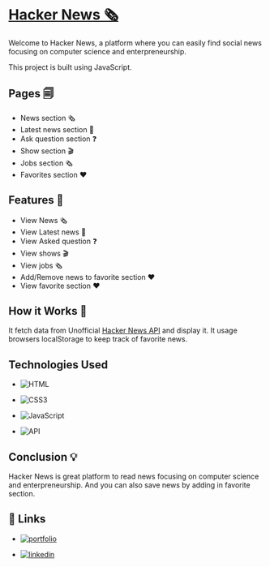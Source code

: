 # [Hacker News 🗞️](https://anuragjaiswal12.github.io/Hacker-News-Clone/)

Welcome to Hacker News, a platform where you can easily find social news focusing on computer science and enterpreneurship.

This project is built using JavaScript.



## Pages 🗐
- News section 🗞️
- Latest news section 📰
- Ask question section ❓
- Show section 🎬
- Jobs section 🗞️
- Favorites section ❤️
  
## Features 🎯
- View News 🗞️
- View Latest news 📰
- View Asked question ❓
- View shows 🎬
- View jobs 🗞️
- Add/Remove news to favorite section ❤️
- View favorite section ❤️

## How it Works 🤔
It fetch data from Unofficial [Hacker News API](https://node-hnapi.herokuapp.com) and display it.
It usage browsers localStorage to keep track of favorite news.


## Technologies Used
* ![HTML](https://img.shields.io/badge/HTML5-E34F26?style=for-the-badge&logo=html5&logoColor=white)

* ![CSS3](https://img.shields.io/badge/CSS3-1572B6?style=for-the-badge&logo=css3&logoColor=white)

* ![JavaScript](https://img.shields.io/badge/JavaScript-323330?style=for-the-badge&logo=javascript&logoColor=F7DF1E)

* ![API](https://img.shields.io/badge/api-109989?style=for-the-badge&logo=FASTAPI&logoColor=black)



## Conclusion 💡
Hacker News is great platform to read news focusing on computer science and enterpreneurship. And you can also save news by adding in favorite section.

## 🔗 Links

* [![portfolio](https://img.shields.io/badge/my_portfolio-000?style=for-the-badge&logo=ko-fi&logoColor=white)](https://anuragjaiswal12.netlify.app/)

* [![linkedin](https://img.shields.io/badge/linkedin-0A66C2?style=for-the-badge&logo=linkedin&logoColor=white)](https://www.linkedin.com/in/anuragjaiswal12)



